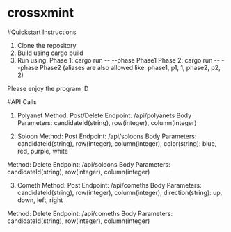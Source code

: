 # crossxmint

#Quickstart Instructions
1. Clone the repository
2. Build using cargo build
3. Run using:
    Phase 1: cargo run -- --phase Phase1
    Phase 2: cargo run -- --phase Phase2
    (aliases are also allowed like: phase1, p1, 1, phase2, p2, 2)

Please enjoy the program :D


#API Calls
1. Polyanet
Method: Post/Delete
Endpoint: /api/polyanets
Body Parameters: candidateId(string), row(integer), column(integer)

2. Soloon
Method: Post
Endpoint: /api/soloons
Body Parameters: candidateId(string), row(integer), column(integer), color(string): blue, red, purple, white

Method: Delete
Endpoint: /api/soloons
Body Parameters: candidateId(string), row(integer), column(integer)

3. Cometh
Method: Post
Endpoint: /api/comeths
Body Parameters: candidateId(string), row(integer), column(integer), direction(string): up, down, left, right

Method: Delete
Endpoint: /api/comeths
Body Parameters: candidateId(string), row(integer), column(integer)

